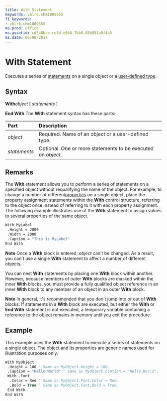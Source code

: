 ```yaml
---
title: With Statement
keywords: vblr6.chm1009555
f1_keywords:
- vblr6.chm1009555
ms.prod: office
ms.assetid: cd548bae-ce3d-e044-7bb8-85b051a8f4a5
ms.date: 06/08/2017
---
```



# With Statement

Executes a series of [statements](../../Glossary/vbe-glossary.md#statement) on a single object or a [user-defined type](../../Glossary/vbe-glossary.md#user-defined-type).

## Syntax

**With**_object_
[ _statements_ ]

 **End With**
The  **With** statement syntax has these parts:


|**Part**|**Description**|
|:-----|:-----|
| _object_|Required. Name of an object or a user-defined type.|
| _statements_|Optional. One or more statements to be executed on  _object_.|

## Remarks

The  **With** statement allows you to perform a series of statements on a specified object without requalifying the name of the object. For example, to change a number of different[properties](../../Glossary/vbe-glossary.md#propertie) on a single object, place the property assignment statements within the **With** control structure, referring to the object once instead of referring to it with each property assignment. The following example illustrates use of the **With** statement to assign values to several properties of the same object.



```vb
With MyLabel 
 .Height = 2000 
 .Width = 2000 
 .Caption = "This is MyLabel" 
End With 

```


 **Note**  Once a  **With** block is entered, _object_ can't be changed. As a result, you can't use a single **With** statement to affect a number of different objects.

You can nest  **With** statements by placing one **With** block within another. However, because members of outer **With** blocks are masked within the inner **With** blocks, you must provide a fully qualified object reference in an inner **With** block to any member of an object in an outer **With** block.

 **Note**  In general, it's recommended that you don't jump into or out of  **With** blocks. If statements in a **With** block are executed, but either the **With** or **End With** statement is not executed, a temporary variable containing a reference to the object remains in memory until you exit the procedure.


## Example

This example uses the  **With** statement to execute a series of statements on a single object. The object and its properties are generic names used for illustration purposes only.


```vb
With MyObject 
 .Height = 100 ' Same as MyObject.Height = 100. 
 .Caption = "Hello World" ' Same as MyObject.Caption = "Hello World". 
 With .Font 
  .Color = Red ' Same as MyObject.Font.Color = Red. 
  .Bold = True ' Same as MyObject.Font.Bold = True. 
 End With
End With
```


